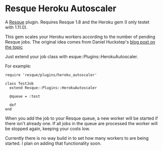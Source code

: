 Resque Heroku Autoscaler
===========

A [Resque][rq] plugin. Requires Resque 1.8 and the Heroku gem (I only testet with 1.11.0).

This gem scales your Heroku workers according to the number of pending Resque jobs. The original idea comes from Daniel Huckstep's [blog post on the topic][dh]

Just extend your job class with esque::Plugins::HerokuAutoscaler.


For example:

    require 'resque/plugins/heroku_autoscaler'

    class TestJob
      extend Resque::Plugins::HerokuAutoscaler

      @queue = :test

      def
    end

When you add the job to your Resque queue, a new worker will be started if there isn't already one. If all jobs in the queue are processed the worker will be stopped again, keeping your costs low.

Currently there is no way build in to set how many workers to are being started. I plan on adding that functionality soon.

[dh]: http://blog.darkhax.com/2010/07/30/auto-scale-your-resque-workers-on-heroku
[rq]: http://github.com/defunkt/resque
